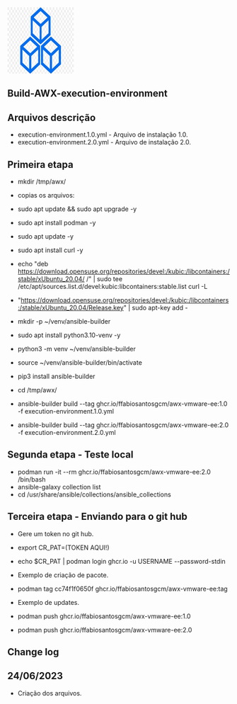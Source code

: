<img src="https://github.com/ffabiosantosgcm/build-AWX-execution-environment/blob/main/build-icon.jpg" style="width:150px;height:150px;">

## Build-AWX-execution-environment

## Arquivos descrição

* execution-environment.1.0.yml - Arquivo de instalação 1.0.
* execution-environment.2.0.yml - Arquivo de instalação 2.0.

## Primeira etapa

* mkdir /tmp/awx/
* copias os arquivos:

* sudo apt update && sudo apt upgrade -y
* sudo apt install podman -y
* sudo apt update -y
* sudo apt install curl -y
* echo "deb https://download.opensuse.org/repositories/devel:/kubic:/libcontainers:/stable/xUbuntu_20.04/ /" | sudo tee /etc/apt/sources.list.d/devel:kubic:libcontainers:stable.list curl -L 

* "https://download.opensuse.org/repositories/devel:/kubic:/libcontainers:/stable/xUbuntu_20.04/Release.key" | sudo apt-key add -

* mkdir -p  ~/venv/ansible-builder
* sudo apt install python3.10-venv -y
* python3 -m venv ~/venv/ansible-builder
* source ~/venv/ansible-builder/bin/activate
* pip3 install ansible-builder
* cd /tmp/awx/
* ansible-builder build --tag ghcr.io/ffabiosantosgcm/awx-vmware-ee:1.0 -f execution-environment.1.0.yml
* ansible-builder build --tag ghcr.io/ffabiosantosgcm/awx-vmware-ee:2.0 -f execution-environment.2.0.yml


## Segunda etapa - Teste local

* podman run -it --rm ghcr.io/ffabiosantosgcm/awx-vmware-ee:2.0 /bin/bash
* ansible-galaxy collection list
* cd /usr/share/ansible/collections/ansible_collections

## Terceira etapa - Enviando para o git hub

* Gere um token no git hub.

* export CR_PAT=(TOKEN AQUI!)
* echo $CR_PAT | podman login ghcr.io -u USERNAME --password-stdin

* Exemplo de criação de pacote.

* podman tag cc74f1f0650f ghcr.io/ffabiosantosgcm/awx-vmware-ee:tag

* Exemplo de updates.

* podman push ghcr.io/ffabiosantosgcm/awx-vmware-ee:1.0
* podman push ghcr.io/ffabiosantosgcm/awx-vmware-ee:2.0

## Change log

## 24/06/2023

* Criação dos arquivos.
